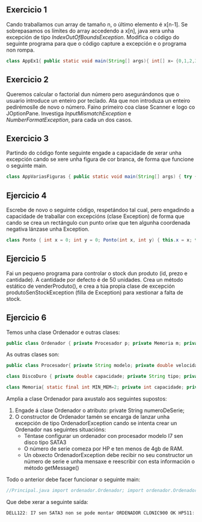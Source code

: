 ## Exercicio 1

Cando traballamos cun array de tamaño n, o último elemento é x\[n-1\]. Se sobrepasamos os límites do array accedendo a x\[n\], java xera unha excepción de tipo _IndexOutOfBoundsException_. Modifica o código do seguinte programa para que o código capture a excepción e o programa non rompa.

```java
class AppEx1{ public static void main(String[] args){ int[] x= {0,1,2,3,4}; x[5]=5; System.out.println("O programa recupérase da excepción e continúa ata aquí"); } }
```

## Exercicio 2

Queremos calcular o factorial dun número pero asegurándonos que o usuario introduce un enteiro por teclado. Ata que non introduza un enteiro pedirémoslle de novo o número. Faino primeiro coa clase Scanner e logo co JOptionPane. Investiga _InputMismatchException_ e _NumberFormatException_, para cada un dos casos.

## Exercicio 3

Partindo do código fonte seguinte engade a capacidade de xerar unha excepción cando se xere unha figura de cor branca, de forma que funcione o seguinte main.

```java
class AppVariasFiguras { public static void main(String[] args) { try { Circulo c = new Circulo(2.0, "branco"); System.out.println("Area circulo " + c.area()); } catch (Exception e) { System.out.println("NON SE PUIDO CREAR OBXECTO: " + e.getMessage()); } try { Triangulo t = new Triangulo(2.0, 3.0, "rojo"); System.out.println("Area triangulo " + t.area()); } catch (Exception e) { System.out.println("NON SE PUIDO CREAR OBXECTO" + e.getMessage()); } } } abstract class Figura { protected String cor; public Figura(String cor) { this.cor = cor; } abstract public double area(); } class Triangulo extends Figura { private double base; private double altura; public Triangulo(double base, double altura, String cor) { super(cor); this.base = base; this.altura = altura; } @Override public double area() { return base * altura / 2; } } class Circulo extends Figura { private double radio; public Circulo(double radio, String cor) { super(cor); this.radio = radio; } @Override public double area() { return Math.PI * radio * radio; } }
```

## Ejercicio 4

Escrebe de novo o seguinte código, respetándoo tal cual, pero engadindo a capacidade de traballar con excepcións (clase Exception) de forma que cando se crea un rectángulo cun punto orixe que ten algunha coordenada negativa lánzase unha Exception.

```java
class Ponto { int x = 0; int y = 0; Ponto(int x, int y) { this.x = x; this.y = y; } } class Rectangulo { Ponto orixe; int ancho; int alto; Rectangulo(int x, int y, int w, int h) { orixe = new Ponto(x,y); ancho = w; alto = h; } } class App{ public static void main(String[] args){ Rectangulo oRectangulo=new Rectangulo(-2,3,4,5); } }
```

## Ejercicio 5

Fai un pequeno programa para controlar o stock dun produto (id, prezo e cantidade). A cantidade por defecto é de 50 unidades. Crea un método estático de venderProduto(), e crea a túa propia clase de excepción produtoSenStockException (filla de Exception) para xestionar a falta de stock.

## Ejercicio 6

Temos unha clase Ordenador e outras clases:

```java
public class Ordenador { private Procesador p; private Memoria m; private DiscoDuro d; private int pvp; public Ordenador(int m_capacidade, String m_tipo, int m_velocidade, double d_capacidade, String d_tipo, int d_velocidade, String p_modelo, double p_velocidade, int prezo){ m = new Memoria(m_capacidade, m_tipo, m_velocidade); d = new DiscoDuro(d_capacidade, d_tipo, d_velocidade); p = new Procesador(p_modelo, p_velocidade); pvp = prezo; } public int getCapacidadeMemoria() { return m.getCapacidade(); } }
```

As outras clases son:

```java
public class Procesador{ private String modelo; private double velocidade; Procesador(String modelo, double velocidade) { this.modelo = modelo; this.velocidade = velocidade; } }
```

```java
class DiscoDuro { private double capacidade; private String tipo; private int velocidade; DiscoDuro(double capacidade, String tipo, int velocidade){ this.capacidade = capacidade; this.tipo = tipo; this.velocidade = velocidade; } }
```

```java
class Memoria{ static final int MIN_MEM=2; private int capacidade; private String tipo; private int velocidade; Memoria(int capacidade, String tipo, int velocidade){ if(capacidade < MIN_MEM) this.capacidade = MIN_MEM; else this.capacidade = capacidad this.tipo = tipo; this.velocidade = velocidade; } int getCapacidade(){ return capacidade; } }
```

Amplia a clase Ordenador para axustalo aos seguintes supostos:

1.  Engade á clase Ordenador o atributo: private String numeroDeSerie;
2.  O constructor de Ordenador tamén se encarga de lanzar unha excepción de tipo OrdenadorException cando se intenta crear un Ordenador nas seguintes situacións:
    -   Téntase configurar un ordenador con procesador modelo I7 sen disco tipo SATA3
    -   O número de serie comeza por HP e ten menos de 4gb de RAM.
    -   Un obxecto OrdenadorException debe recibir no seu constructor un número de serie e unha mensaxe e reescribir con esta información o método getMessage()

Todo o anterior debe facer funcionar o seguinte main:

```java
//Principal.java import ordenador.Ordenador; import ordenador.OrdenadorException; class Principal{ public static void main(String[] args) { //formato contructor Ordenador: //NumeroDeSerie,capacidadeMemoria,tipMemoria,velocidadeMemoria,capacidadeDisco,tipoDisco,velocidadeDisco,tipoProcesador,velocidadeProcesador,prezo try{ new Ordenador("DELL122",8,"DDR2",533,(double)2.0,"SATA",7200,"i7",(double)3.3,400); System.out.println("ORDENADOR DELL122 OK"); }catch(OrdenadorException e){ System.out.println(e.getMessage()); } try{ new Ordenador("CLONIC900",8,"DDR2",533,(double)2.0,"SATA3",7200,"i7",(double)3.3,400); System.out.println("ORDENADOR CLONIC900 OK"); }catch(OrdenadorException e){ System.out.println(e.getMessage()); } try{ new Ordenador("HP511",2,"DDR2",533,(double)2.0,"SATA",7200,"i5",(double)3.3,400); System.out.println("ORDENADOR HP511 OK"); }catch(OrdenadorException e){ System.out.println(e.getMessage()); } } }
```

Que debe xerar a seguinte saída:

```java
DELL122: I7 sen SATA3 non se pode montar ORDENADOR CLONIC900 OK HP511: Serie HP non pode ter menos de 4gb de memoria
```